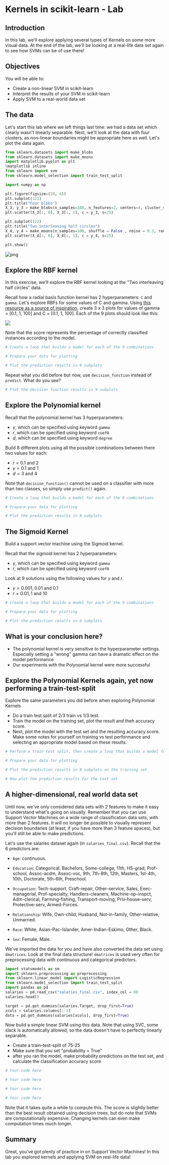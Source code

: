 
# Kernels in scikit-learn - Lab

## Introduction

In this lab, we'll explore applying several types of Kernels on some more visual data. At the end of the lab, we'll be looking at a real-life data set again to see how SVMs can be of use there!

## Objectives

You will be able to:
- Create a non-linear SVM in scikit-learn
- Interpret the results of your SVM in scikit-learn
- Apply SVM to a real-world data set


## The data

Let's start this lab where we left things last time: we had a data set which clearly wasn't linearly separable. Next, we'll look at the data with four clusters, as non-linear boundaries might be appropriate here as well. Let's plot the data again.


```python
from sklearn.datasets import make_blobs
from sklearn.datasets import make_moons
import matplotlib.pyplot as plt
%matplotlib inline  
from sklearn import svm
from sklearn.model_selection import train_test_split

import numpy as np

plt.figure(figsize=(10, 4))
plt.subplot(121)
plt.title("Four blobs")
X_3, y_3 = make_blobs(n_samples=100, n_features=2, centers=4, cluster_std=1.6, random_state = 123)
plt.scatter(X_3[:, 0], X_3[:, 1], c = y_3, s=25)

plt.subplot(122)
plt.title("Two interleaving half circles")
X_4, y_4 = make_moons(n_samples=100, shuffle = False , noise = 0.3, random_state=123)
plt.scatter(X_4[:, 0], X_4[:, 1], c = y_4, s=25)

plt.show()
```


![png](index_files/index_7_0.png)


## Explore the RBF kernel

In this exercise, we'll explore the RBF kernel looking at the "Two interleaving half circles" data.

Recall how a radial basis function kernel has 2 hyperparameters: `C` and `gamma`. Let's explore RBFs for some values of C and gamma. Using [this resource as a source of inspiration](https://scikit-learn.org/stable/auto_examples/svm/plot_rbf_parameters.html), create 3 x 3 plots for values of gamma = [0.1, 1, 100] and C = [0.1, 1, 100]. Each of the 9 plots should look like this:

![](SVM_rbf.png)

Note that the score represents the percentage of correctly classified instances according to the model. 


```python
# Create a loop that builds a model for each of the 9 combinations

```


```python
# Prepare your data for plotting

```


```python
# Plot the prediction results in 9 subplots  

```

Repeat what you did before but now, use `decision_function` instead of `predict`. What do you see?


```python
# Plot the decision function results in 9 subplots

```

## Explore the Polynomial kernel

Recall that the polynomial kernel has 3 hyperparameters:
- $\gamma$, which can be specified using keyword `gamma`
- $r$, which can be specified using keyword `coef0`
- $d$, which can be specified using keyword `degree`

Build 8 different plots using all the possible combinations between there two values for each:
- $r= 0.1$ and $2$
- $\gamma= 0.1$ and $1$
- $d= 3$ and $4$

Note that `decision_function()` cannot be used on a classifier with more than two classes, so simply use `predict()` again.


```python
# Create a loop that builds a model for each of the 8 combinations

```


```python
# Prepare your data for plotting

```


```python
# Plot the prediction results in 8 subplots  

```

## The Sigmoid Kernel

Build a support vector machine using the Sigmoid kernel.

Recall that the sigmoid kernel has 2 hyperparameters:
- $\gamma$, which can be specified using keyword `gamma`
- $r$, which can be specified using keyword `coef0`


Look at 9 solutions using the following values for $\gamma$ and $r$.

- $\gamma= 0.001, 0.01$ and $0.1$
- $r = 0.01, 1$ and $10$


```python
# Create a loop that builds a model for each of the 9 combinations

```


```python
# Prepare your data for plotting

```


```python
# Plot the prediction results in 9 subplots  

```

## What is your conclusion here?

- The polynomial kernel is very sensitive to the hyperparameter settings. Especially setting a "wrong" gamma can have a dramatic effect on the model performance
- Our experiments with the Polynomial kernel were more successful

## Explore the Polynomial Kernels again, yet now performing a train-test-split

Explore the same parameters you did before when exploring Polynomial Kernels
- Do a train test split of 2/3 train vs 1/3 test. 
- Train the model on the training set, plot the result and theh accuracy score.
- Next, plot the model with the test set and the resulting accuracy score. Make some notes for yourself on training vs test performance and selecting an appropriate model based on these results.



```python
# Perform a train test split, then create a loop that builds a model for each of the 8 combinations

```


```python
# Prepare your data for plotting

```


```python
# Plot the prediction results in 8 subplots on the training set  

```


```python
# Now plot the prediction results for the test set
```

## A higher-dimensional, real world data set

Until now, we've only considered data sets with 2 features to make it easy to understand what's going on visually. Remember that you can use Support Vector Machines on a wide range of classification data sets, with more than 2 features. It will no longer be possible to visually represent decision boundaries (at least, if you have more than 3 feature spaces), but you'll still be able to make predictions.

Let's use the salaries dataset again (in `salaries_final.csv`). Recall that the 6 predictors are:

- `Age`: continuous.

- `Education`: Categorical. Bachelors, Some-college, 11th, HS-grad, Prof-school, Assoc-acdm, Assoc-voc, 9th, 7th-8th, 12th, Masters, 1st-4th, 10th, Doctorate, 5th-6th, Preschool.

- `Occupation`: Tech-support, Craft-repair, Other-service, Sales, Exec-managerial, Prof-specialty, Handlers-cleaners, Machine-op-inspct, Adm-clerical, Farming-fishing, Transport-moving, Priv-house-serv, Protective-serv, Armed-Forces.

- `Relationship`: Wife, Own-child, Husband, Not-in-family, Other-relative, Unmarried.

- `Race`: White, Asian-Pac-Islander, Amer-Indian-Eskimo, Other, Black.

- `Sex`: Female, Male.

We've imported the data for you and have also converted the data set using `dmatrices`. Look at the final data structure! `dmatrices` is used very often for preprocessing data with continuous and categorical predictors.


```python
import statsmodels as sm
import sklearn.preprocessing as preprocessing
from sklearn.linear_model import LogisticRegression
from sklearn.model_selection import train_test_split
import pandas as pd
salaries = pd.read_csv("salaries_final.csv", index_col = 0)
salaries.head()
```


```python
target = pd.get_dummies(salaries.Target, drop_first=True)
xcols = salaries.columns[:-1]
data = pd.get_dummies(salaries[xcols], drop_first=True)
```

Now build a simple linear SVM using this data. Note that using SVC, some slack is automatically allowed, so the data doesn't have to perfectly linearly separable.

- Create a train-test-split of 75-25
- Make sure that you set "probability = True"
- after you ran the model, make probability predictions on the test set, and calculate the classification accuracy score


```python
# Your code here
```


```python
# Your code here
```


```python
# Your code here
```


```python
# Your code here
```

Note that it takes quite a while to compute this. The score is slightly better than the best result obtained using decision trees, but do note that SVMs are computationally expensive. Changing kernels can even make computation times much longer.

## Summary

Great, you've got plenty of practice in on Support Vector Machines! In this lab you explored kernels and applying SVM on real-life data!
